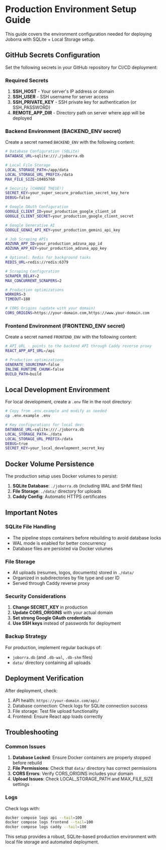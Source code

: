 # Production Environment Setup Guide

This guide covers the environment configuration needed for deploying Joborra with SQLite + Local Storage setup.

## GitHub Secrets Configuration

Set the following secrets in your GitHub repository for CI/CD deployment:

### Required Secrets

1. **SSH_HOST** - Your server's IP address or domain
2. **SSH_USER** - SSH username for server access
3. **SSH_PRIVATE_KEY** - SSH private key for authentication (or SSH_PASSWORD)
4. **REMOTE_APP_DIR** - Directory path on server where app will be deployed

### Backend Environment (BACKEND_ENV secret)

Create a secret named `BACKEND_ENV` with the following content:

```bash
# Database Configuration (SQLite)
DATABASE_URL=sqlite:///./joborra.db

# Local File Storage
LOCAL_STORAGE_PATH=/app/data
LOCAL_STORAGE_URL_PREFIX=/data
MAX_FILE_SIZE=10485760

# Security (CHANGE THESE!)
SECRET_KEY=your_super_secure_production_secret_key_here
DEBUG=false

# Google OAuth Configuration
GOOGLE_CLIENT_ID=your_production_google_client_id
GOOGLE_CLIENT_SECRET=your_production_google_client_secret

# Google Generative AI
GOOGLE_GENAI_API_KEY=your_production_gemini_api_key

# Job Scraping APIs
ADZUNA_APP_ID=your_production_adzuna_app_id
ADZUNA_APP_KEY=your_production_adzuna_app_key

# Optional: Redis for background tasks
REDIS_URL=redis://redis:6379

# Scraping Configuration
SCRAPER_DELAY=2
MAX_CONCURRENT_SCRAPERS=2

# Production optimizations
WORKERS=3
TIMEOUT=180

# CORS Origins (update with your domain)
CORS_ORIGINS=https://your-domain.com,https://www.your-domain.com
```

### Frontend Environment (FRONTEND_ENV secret)

Create a secret named `FRONTEND_ENV` with the following content:

```bash
# API URL - points to the backend API through Caddy reverse proxy
REACT_APP_API_URL=/api

# Production optimizations
GENERATE_SOURCEMAP=false
INLINE_RUNTIME_CHUNK=false
BUILD_PATH=build
```

## Local Development Environment

For local development, create a `.env` file in the root directory:

```bash
# Copy from .env.example and modify as needed
cp .env.example .env

# Key configurations for local dev:
DATABASE_URL=sqlite:///./joborra.db
LOCAL_STORAGE_PATH=./data
LOCAL_STORAGE_URL_PREFIX=/data
DEBUG=true
SECRET_KEY=your_local_development_secret_key
```

## Docker Volume Persistence

The production setup uses Docker volumes to persist:

1. **SQLite Database**: `./joborra.db` (including WAL and SHM files)
2. **File Storage**: `./data/` directory for uploads
3. **Caddy Config**: Automatic HTTPS certificates

## Important Notes

### SQLite File Handling
- The pipeline stops containers before rebuilding to avoid database locks
- WAL mode is enabled for better concurrency
- Database files are persisted via Docker volumes

### File Storage
- All uploads (resumes, logos, documents) stored in `./data/`
- Organized in subdirectories by file type and user ID
- Served through Caddy reverse proxy

### Security Considerations
1. **Change SECRET_KEY** in production
2. **Update CORS_ORIGINS** with your actual domain
3. **Set strong Google OAuth credentials**
4. **Use SSH keys** instead of passwords for deployment

### Backup Strategy
For production, implement regular backups of:
- `joborra.db` (and `.db-wal`, `.db-shm` files)
- `data/` directory containing all uploads

## Deployment Verification

After deployment, check:
1. API health: `https://your-domain.com/api/`
2. Database connection: Check logs for SQLite connection success
3. File storage: Test file upload functionality
4. Frontend: Ensure React app loads correctly

## Troubleshooting

### Common Issues

1. **Database Locked**: Ensure Docker containers are properly stopped before rebuild
2. **File Permissions**: Check that `data/` directory has correct permissions
3. **CORS Errors**: Verify CORS_ORIGINS includes your domain
4. **Upload Issues**: Check LOCAL_STORAGE_PATH and MAX_FILE_SIZE settings

### Logs

Check logs with:
```bash
docker compose logs api --tail=100
docker compose logs frontend --tail=100
docker compose logs caddy --tail=100
```

This setup provides a robust, SQLite-based production environment with local file storage and automated deployment.
